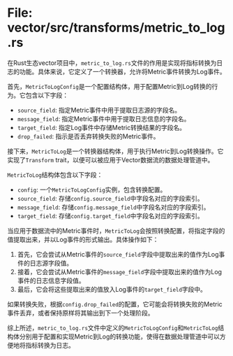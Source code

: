 # File: vector/src/transforms/metric_to_log.rs

在Rust生态vector项目中，`metric_to_log.rs`文件的作用是实现将指标转换为日志的功能。具体来说，它定义了一个转换器，允许将Metric事件转换为Log事件。

首先，`MetricToLogConfig`是一个配置结构体，用于配置Metric到Log转换的行为。它包含以下字段：

- `source_field`: 指定Metric事件中用于提取日志源的字段名。
- `message_field`: 指定Metric事件中用于提取日志信息的字段名。
- `target_field`: 指定Log事件中存储Metric转换结果的字段名。
- `drop_failed`: 指示是否丢弃转换失败的Metric事件。

接下来，`MetricToLog`是一个转换器结构体，用于执行Metric到Log转换操作。它实现了`Transform` trait，以便可以被应用于Vector数据流的数据处理管道中。

`MetricToLog`结构体包含以下字段：

- `config`: 一个`MetricToLogConfig`实例，包含转换配置。
- `source_field`: 存储`config.source_field`中字段名对应的字段索引。
- `message_field`: 存储`config.message_field`中字段名对应的字段索引。
- `target_field`: 存储`config.target_field`中字段名对应的字段索引。

当应用于数据流中的Metric事件时，`MetricToLog`会按照转换配置，将指定字段的值提取出来，并以Log事件的形式输出。具体操作如下：

1. 首先，它会尝试从Metric事件的`source_field`字段中提取出来的值作为Log事件的日志源字段值。
2. 接着，它会尝试从Metric事件的`message_field`字段中提取出来的值作为Log事件的日志信息字段值。
3. 最后，它会将这些提取出来的值放入Log事件的`target_field`字段中。

如果转换失败，根据`config.drop_failed`的配置，它可能会将转换失败的Metric事件丢弃，或者保持原样将其输出到下一个处理阶段。

综上所述，`metric_to_log.rs`文件中定义的`MetricToLogConfig`和`MetricToLog`结构体分别用于配置和实现Metric到Log的转换功能，使得在数据处理管道中可以方便地将指标转换为日志。

